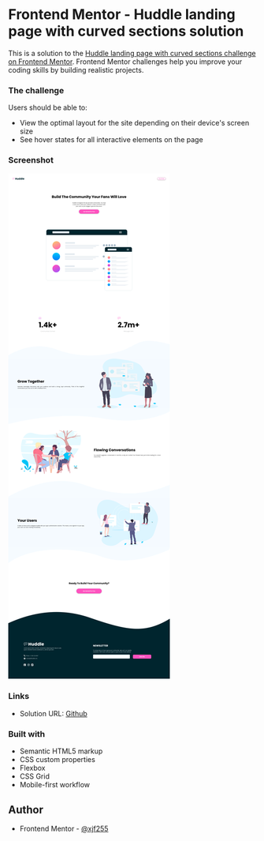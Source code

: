 # Frontend Mentor - Huddle landing page with curved sections solution

This is a solution to the [Huddle landing page with curved sections challenge on Frontend Mentor](https://www.frontendmentor.io/challenges/huddle-landing-page-with-curved-sections-5ca5ecd01e82137ec91a50f2). Frontend Mentor challenges help you improve your coding skills by building realistic projects. 

### The challenge

Users should be able to:

- View the optimal layout for the site depending on their device's screen size
- See hover states for all interactive elements on the page

### Screenshot

![](images/screenshot.png)

### Links

- Solution URL: [Github](https://github.com/xjf255/huddle_LandingPage-with_SectionMaster)

### Built with

- Semantic HTML5 markup
- CSS custom properties
- Flexbox
- CSS Grid
- Mobile-first workflow

## Author

- Frontend Mentor - [@xjf255](https://www.frontendmentor.io/profile/xjf255)
